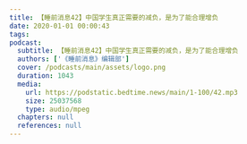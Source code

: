 ```yaml
---
title: 【睡前消息42】中国学生真正需要的减负，是为了能合理增负
date: 2020-01-01 00:00:43
tags:
podcast:
  subtitle: 【睡前消息42】中国学生真正需要的减负，是为了能合理增负
  authors: ['《睡前消息》编辑部']
  cover: /podcasts/main/assets/logo.png
  duration: 1043
  media:
    url: https://podstatic.bedtime.news/main/1-100/42.mp3
    size: 25037568
    type: audio/mpeg
  chapters: null
  references: null
---
```

